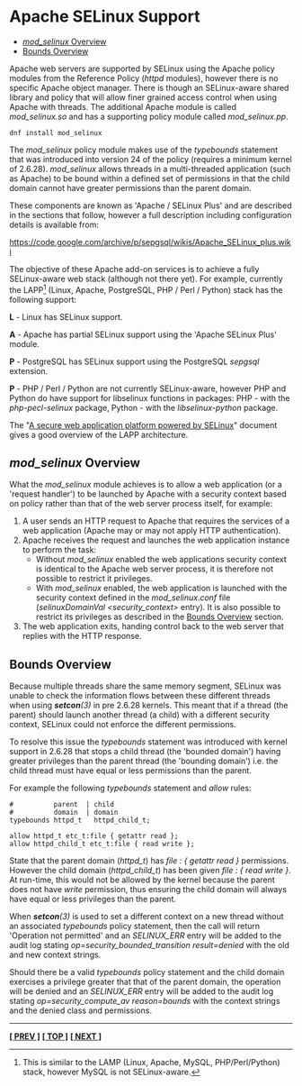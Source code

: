 # Apache SELinux Support

- [*mod_selinux* Overview](#mod_selinux-overview)
- [Bounds Overview](#bounds-overview)

Apache web servers are supported by SELinux using the Apache policy
modules from the Reference Policy (*httpd* modules), however there is no
specific Apache object manager. There is though an SELinux-aware shared
library and policy that will allow finer grained access control when
using Apache with threads. The additional Apache module is called
*mod_selinux.so* and has a supporting policy module called *mod_selinux.pp*.

```
dnf install mod_selinux
```

The *mod_selinux* policy module makes use of the *typebounds* statement that
was introduced into version 24 of the policy (requires a minimum kernel of
2.6.28). *mod_selinux* allows threads in a multi-threaded application (such
as Apache) to be bound within a defined set of permissions in that the
child domain cannot have greater permissions than the parent domain.

These components are known as 'Apache / SELinux Plus' and are described
in the sections that follow, however a full description including
configuration details is available from:

<https://code.google.com/archive/p/sepgsql/wikis/Apache_SELinux_plus.wiki>

The objective of these Apache add-on services is to achieve a fully
SELinux-aware web stack (although not there yet). For example, currently
the LAPP[^fn_as_1] (Linux, Apache, PostgreSQL, PHP / Perl / Python)
stack has the following support:

**L** - Linux has SELinux support.

**A** - Apache has partial SELinux support using the 'Apache SELinux Plus' module.

**P** - PostgreSQL has SELinux support using the PostgreSQL *sepgsql* extension.

**P** - PHP / Perl / Python are not currently SELinux-aware, however PHP
and Python do have support for libselinux functions in packages: PHP - with
the *php-pecl-selinux* package, Python - with the *libselinux-python* package.

The "[A secure web application platform powered by SELinux](http://sepgsql.googlecode.com/files/LCA20090120-lapp-selinux.pdf)"
document gives a good overview of the LAPP architecture.

## *mod_selinux* Overview

What the *mod_selinux* module achieves is to allow a web application
(or a 'request handler') to be launched by Apache with a security
context based on policy rather than that of the web server process
itself, for example:

1. A user sends an HTTP request to Apache that requires the services of
   a web application (Apache may or may not apply HTTP authentication).
2. Apache receives the request and launches the web application
   instance to perform the task:
   - Without *mod_selinux* enabled the web applications security context
     is identical to the Apache web server process, it is therefore not
     possible to restrict it privileges.
   - With *mod_selinux* enabled, the web application is launched with
     the security context defined in the *mod_selinux.conf* file
     (*selinuxDomainVal \<security_context\>* entry). It is also
     possible to restrict its privileges as described in the
     [Bounds Overview](#bounds-overview) section.
3. The web application exits, handing control back to the web server
   that replies with the HTTP response.

## Bounds Overview

Because multiple threads share the same memory segment, SELinux was
unable to check the information flows between these different threads
when using ***setcon**(3)* in pre 2.6.28 kernels. This meant that if a
thread (the parent) should launch another thread (a child) with a
different security context, SELinux could not enforce the different
permissions.

To resolve this issue the *typebounds* statement was introduced with
kernel support in 2.6.28 that stops a child thread (the 'bounded domain')
having greater privileges than the parent thread (the 'bounding domain')
i.e. the child thread must have equal or less permissions than the parent.

For example the following *typebounds* statement and *allow* rules:

```
#          parent  | child
#          domain  | domain
typebounds httpd_t   httpd_child_t;

allow httpd_t etc_t:file { getattr read };
allow httpd_child_t etc_t:file { read write };
```

State that the parent domain (*httpd_t*) has *file : { getattr read }*
permissions. However the child domain (*httpd_child_t*) has been given
*file : { read write }*. At run-time, this would not be allowed by the
kernel because the parent does not have *write* permission, thus
ensuring the child domain will always have equal or less privileges than
the parent.

When ***setcon**(3)* is used to set a different context on a new thread
without an associated *typebounds* policy statement, then the call will
return 'Operation not permitted' and an *SELINUX_ERR* entry will be added
to the audit log stating *op=security_bounded_transition result=denied*
with the old and new context strings.

Should there be a valid *typebounds* policy statement and the child
domain exercises a privilege greater that that of the parent domain, the
operation will be denied and an *SELINUX_ERR* entry will be added to
the audit log stating *op=security_compute_av reason=bounds* with
the context strings and the denied class and permissions.

[^fn_as_1]: This is similar to the LAMP (Linux, Apache, MySQL, PHP/Perl/Python)
stack, however MySQL is not SELinux-aware.

<!-- %CUTHERE% -->

---
**[[ PREV ]](postgresql.md)** **[[ TOP ]](#)** **[[ NEXT ]](configuration_files.md)**
